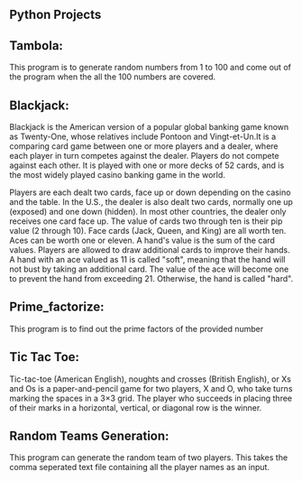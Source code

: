 Python Projects
----------------

Tambola:
-------
This program is to generate random numbers from 1 to 100 and come out of the program when the all the 100 numbers are covered.

Blackjack:
----------
Blackjack is the American version of a popular global banking game known as Twenty-One, whose relatives include Pontoon and Vingt-et-Un.It is a comparing card game between one or more players and a dealer, where each player in turn competes against the dealer. Players do not compete against each other. It is played with one or more decks of 52 cards, and is the most widely played casino banking game in the world.

Players are each dealt two cards, face up or down depending on the casino and the table. In the U.S., the dealer is also dealt two cards, normally one up (exposed) and one down (hidden). In most other countries, the dealer only receives one card face up. The value of cards two through ten is their pip value (2 through 10). Face cards (Jack, Queen, and King) are all worth ten. Aces can be worth one or eleven. A hand's value is the sum of the card values. Players are allowed to draw additional cards to improve their hands. A hand with an ace valued as 11 is called "soft", meaning that the hand will not bust by taking an additional card. The value of the ace will become one to prevent the hand from exceeding 21. Otherwise, the hand is called "hard".

Prime_factorize:
---------------
This program is to find out the prime factors of the provided number

Tic Tac Toe:
------------
Tic-tac-toe (American English), noughts and crosses (British English), or Xs and Os is a paper-and-pencil game for two players, X and O, who take turns marking the spaces in a 3×3 grid. The player who succeeds in placing three of their marks in a horizontal, vertical, or diagonal row is the winner.

Random Teams Generation:
------------------------
This program can generate the random team of two players. This takes the comma seperated text file containing all the player names as an input.


